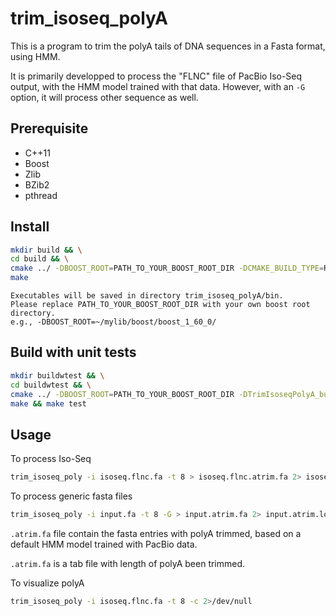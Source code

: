 # trim_isoseq_polyA
This is a program to trim the polyA tails of DNA sequences in a Fasta format, using HMM.

It is primarily developped to process the "FLNC" file of PacBio Iso-Seq output, with the HMM
model trained with that data. However, with an `-G` option, it will process other sequence
as well.

## Prerequisite
- C++11
- Boost
- Zlib
- BZib2
- pthread

## Install
```bash
mkdir build && \
cd build && \
cmake ../ -DBOOST_ROOT=PATH_TO_YOUR_BOOST_ROOT_DIR -DCMAKE_BUILD_TYPE=Release && \
make
```

    Executables will be saved in directory trim_isoseq_polyA/bin.
    Please replace PATH_TO_YOUR_BOOST_ROOT_DIR with your own boost root directory.
    e.g., -DBOOST_ROOT=~/mylib/boost/boost_1_60_0/

## Build with unit tests
```bash
mkdir buildwtest && \
cd buildwtest && \
cmake ../ -DBOOST_ROOT=PATH_TO_YOUR_BOOST_ROOT_DIR -DTrimIsoseqPolyA_build_tests=ON && \
make && make test
```

## Usage
To process Iso-Seq
```bash
trim_isoseq_poly -i isoseq.flnc.fa -t 8 > isoseq.flnc.atrim.fa 2> isoseq.flnc.atrim.log
```

To process generic fasta files
```bash
trim_isoseq_poly -i input.fa -t 8 -G > input.atrim.fa 2> input.atrim.log
```
`.atrim.fa` file contain the fasta entries with polyA trimmed, based on a default HMM model trained with PacBio data.

`.atrim.fa` is a tab file with length of polyA been trimmed.

To visualize polyA
```bash
trim_isoseq_poly -i isoseq.flnc.fa -t 8 -c 2>/dev/null
```
